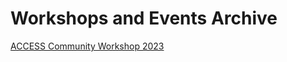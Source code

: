 # Workshops and Events Archive

<a href="access_workshop_2023" class="med-text bold display-block">ACCESS Community Workshop 2023</a>